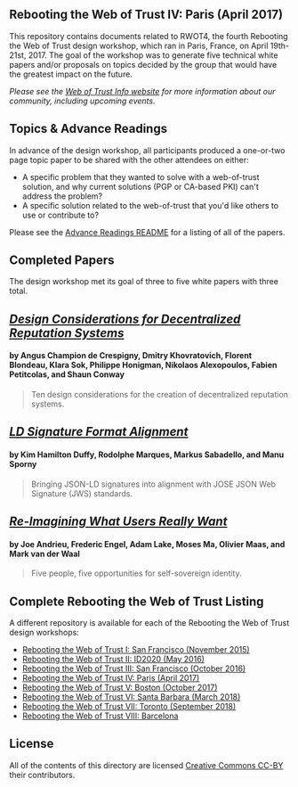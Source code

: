 ## Rebooting the Web of Trust IV: Paris (April 2017)

This repository contains documents related to RWOT4, the fourth Rebooting the Web of Trust design workshop, which ran in Paris, France, on April 19th-21st, 2017. The goal of the workshop was to generate five technical white papers and/or proposals on topics decided by the group that would have the greatest impact on the future.

_Please see the [Web of Trust Info website](http://www.weboftrust.info/) for more information about our community, including upcoming events._

##  Topics & Advance Readings

In advance of the design workshop, all participants produced a one-or-two page topic paper to be shared with the other attendees on either:

* A specific problem that they wanted to solve with a web-of-trust solution, and why current solutions (PGP or CA-based PKI) can't address the problem?
*  A specific solution related to the web-of-trust that you'd like others to use or contribute to?

Please see the [Advance Readings README](topics-and-advance-readings/README.md) for a listing of all of the papers.

## Completed Papers

The design workshop met its goal of three to five white papers with three total.

## [*Design Considerations for Decentralized Reputation Systems*](final-documents/reputation-design.pdf)
#### by Angus Champion de Crespigny, Dmitry Khovratovich, Florent Blondeau, Klara Sok, Philippe Honigman, Nikolaos Alexopoulos, Fabien Petitcolas, and Shaun Conway

> Ten design considerations for the creation of decentralized reputation systems.

## [*LD Signature Format Alignment*](final-documents/ld-signatures.pdf)
#### by Kim Hamilton Duffy, Rodolphe Marques, Markus Sabadello, and Manu Sporny

> Bringing JSON-LD signatures into alignment with JOSE JSON Web Signature (JWS) standards.

## [*Re-Imagining What Users Really Want*](final-documents/what-users-really-want.pdf)
#### by Joe Andrieu, Frederic Engel, Adam Lake, Moses Ma, Olivier Maas, and Mark van der Waal

> Five people, five opportunities for self-sovereign identity.

## Complete Rebooting the Web of Trust Listing

A different repository is available for each of the Rebooting the Web of Trust design workshops:

* [Rebooting the Web of Trust I: San Francisco (November 2015)](../rwot1-sf)
* [Rebooting the Web of Trust II: ID2020 (May 2016)](../rwot2-id2020)
* [Rebooting the Web of Trust III: San Francisco (October 2016)](../rwot3-sf)
* [Rebooting the Web of Trust IV: Paris (April 2017)](../rwot4-paris)
* [Rebooting the Web of Trust V: Boston (October 2017)](../rwot5-boston)
* [Rebooting the Web of Trust VI: Santa Barbara (March 2018)](../rwot6-santabarbara)
* [Rebooting the Web of Trust VII: Toronto (September 2018)](../rwot7-toronto)
* [Rebooting the Web of Trust VIII: Barcelona](../rwot8-barcelona)

## License

All of the contents of this directory are licensed [Creative Commons CC-BY](../rwot1-sf/final-documents/LICENSE-CC-BY-4.0.md) their contributors.
